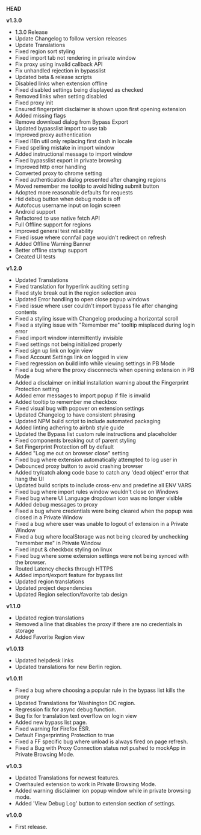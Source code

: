__HEAD__

__v1.3.0__

* 1.3.0 Release
* Update Changelog to follow version releases
* Update Translations
* Fixed region sort styling
* Fixed import tab not rendering in private window
* Fix proxy using invalid callback API
* Fix unhandled rejection in bypasslist
* Updated beta & release scripts
* Disabled links when extension offline
* Fixed disabled settings being displayed as checked
* Removed links when setting disabled
* Fixed proxy init
* Ensured fingerprint disclaimer is shown upon first opening extension
* Added missing flags
* Remove download dialog from Bypass Export
* Updated bypasslist import to use tab
* Improved proxy authentication
* Fixed i18n util only replacing first dash in locale
* Fixed spelling mistake in import window
* Added instructional message to import window
* Fixed bypasslist export in private browsing
* Improved http error handling
* Converted proxy to chrome setting
* Fixed authentication dialog presented after changing regions
* Moved remember me tooltip to avoid hiding submit button
* Adopted more reasonable defaults for requests
* Hid debug button when debug mode is off
* Autofocus username input on login screen
* Android support
* Refactored to use native fetch API
* Full Offline support for regions
* Improved general test reliability
* Fixed issue where connfail page wouldn't redirect on refresh
* Added Offline Warning Banner
* Better offline startup support
* Created UI tests

__v1.2.0__

* Updated Translations
* Fixed translation for hyperlink auditing setting
* Fixed style break out in the region selection area
* Updated Error handling to open close popup windows
* Fixed issue where user couldn't import bypass file after changing contents
* Fixed a styling issue with Changelog producing a horizontal scroll
* Fixed a styling issue with "Remember me" tooltip misplaced during login error
* Fixed import window intermittently invisible
* Fixed settings not being initialized properly
* Fixed sign up link on login view
* Fixed Account Settings link on logged in view
* Fixed regression on build info while viewing settings in PB Mode
* Fixed a bug where the proxy disconnects when opening extension in PB Mode
* Added a disclaimer on initial installation warning about the Fingerprint Protection setting
* Added error messages to import popup if file is invalid
* Added tooltip to remember me checkbox
* Fixed visual bug with popover on extension settings
* Updated Changelog to have consistent phrasing
* Updated NPM build script to include automated packaging
* Added linting adhering to airbnb style guide
* Updated the Bypass list custom rule instructions and placeholder
* Fixed components breaking out of parent styling
* Set Fingerprint Protection off by default
* Added "Log me out on browser close" setting
* Fixed bug where extension automatically attempted to log user in
* Debounced proxy button to avoid crashing browser
* Added try/catch along code base to catch any 'dead object' error that hang the UI
* Updated build scripts to include cross-env and predefine all ENV VARS
* Fixed bug where import rules window wouldn't close on Windows
* Fixed bug where UI Language dropdown icon was no longer visible
* Added debug messages to proxy
* Fixed a bug where credentials were being cleared when the popup was closed in a Private Window
* Fixed a bug where user was unable to logout of extension in a Private Window
* Fixed a bug where localStorage was not being cleared by unchecking "remember me" in Private Window
* Fixed input & checkbox styling on linux
* Fixed bug where some extension settings were not being synced with the browser.
* Routed Latency checks through HTTPS
* Added import/export feature for bypass list
* Updated region translations
* Updated project dependencies
* Updated Region selection/favorite tab design

__v1.1.0__

* Updated region translations
* Removed a line that disables the proxy if there are no credentials in storage
* Added Favorite Region view

__v1.0.13__

* Updated helpdesk links
* Updated translations for new Berlin region.

__v1.0.11__

* Fixed a bug where choosing a popular rule in the bypass list kills the proxy
* Updated Translations for Washington DC region.
* Regression fix for async debug function.
* Bug fix for translation text overflow on login view
* Added new bypass list page.
* Fixed warning for Firefox ESR.
* Default Fingerprinting Protection to true
* Fixed a FF specific bug where unload is always fired on page refresh.
* Fixed a Bug with Proxy Connection status not pushed to mockApp in Private Browsing Mode.

__v1.0.3__

* Updated Translations for newest features.
* Overhauled extension to work in Private Browsing Mode.
* Added warning disclaimer ion popup window while in private browsing mode.
* Added 'View Debug Log' button to extension section of settings.

__v1.0.0__

* First release.
